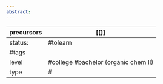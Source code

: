 ```yaml
---
abstract:
---
```


| precursors | [[]]                                 |
| ---------- | ------------------------------------ |
| status:    | #tolearn                             |
| #tags      |                                      |
| level      | #college #bachelor (organic chem II) |
| type       | #                         |